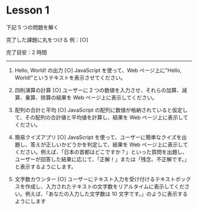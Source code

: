 # Lesson 1

下記 5 つの問題を解く

完了した課題に丸をつける
例：[○]

完了目安：2 時間

---

1. Hello, World! の出力 [○]
   JavaScript を使って、Web ページ上に"Hello, World!"というテキストを表示させてください。

2. 四則演算の計算 [○]
   ユーザーに 2 つの数値を入力させ、それらの加算、減算、乗算、除算の結果を Web ページ上に表示してください。

3. 配列の合計と平均 [○]
   JavaScript の配列に数値が格納されていると仮定して、その配列の合計値と平均値を計算し、結果を Web ページ上に表示してください。

4. 簡易クイズアプリ [○]
   JavaScript を使って、ユーザーに簡単なクイズを出題し、答えが正しいかどうかを判定して、結果を Web ページ上に表示してください。例えば、「日本の首都はどこですか？」といった質問を出題し、ユーザーが回答した結果に応じて、「正解！」または「残念、不正解です。」と表示するようにします。

5. 文字数カウンター [○]
   ユーザーにテキスト入力を受け付けるテキストボックスを作成し、入力されたテキストの文字数をリアルタイムに表示してください。例えば、「あなたの入力した文字数は 10 文字です。」のように表示するようにします
